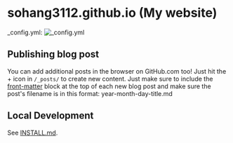 # sohang3112.github.io (My website)

_config.yml:
![_config.yml](/images/config.png "_config.yml")

## Publishing blog post

You can add additional posts in the browser on GitHub.com too! Just hit the + icon in `/_posts/` to create new content. Just make sure to include the [front-matter](http://jekyllrb.com/docs/frontmatter/) block at the top of each new blog post and make sure the post's filename is in this format: year-month-day-title.md

## Local Development

See [INSTALL.md](INSTALL.md).

